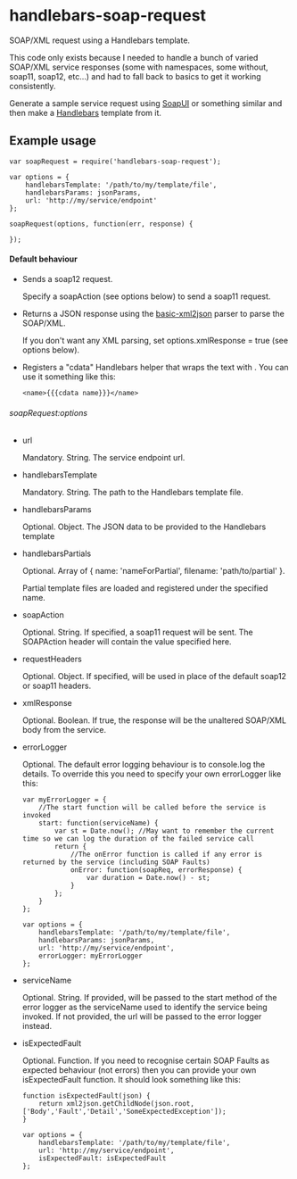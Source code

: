 # handlebars-soap-request
SOAP/XML request using a Handlebars template.

This code only exists because I needed to handle a bunch of varied SOAP/XML service responses (some with namespaces, some without, soap11, soap12, etc...) and had to fall back to basics to get it working consistently.

Generate a sample service request using [SoapUI](http://www.soapui.org/) or something similar and then make a [Handlebars](http://handlebarsjs.com/) template from it.

## Example usage

	var soapRequest = require('handlebars-soap-request'); 
	
	var options = {
		handlebarsTemplate: '/path/to/my/template/file',
		handlebarsParams: jsonParams,
		url: 'http://my/service/endpoint'
	};
	
	soapRequest(options, function(err, response) {
		
	});

#### Default behaviour
*	Sends a soap12 request. 

	Specify a soapAction (see options below) to send a soap11 request.

*	Returns a JSON response using the [basic-xml2json](https://www.npmjs.com/package/basic-xml2json) parser to parse the SOAP/XML.

	If you don't want any XML parsing, set options.xmlResponse = true (see options below).
	
*	Registers a "cdata"	Handlebars helper that wraps the text with <![CDATA[ ... ]]>. You can use it something like this:

		<name>{{{cdata name}}}</name>

###### soapRequest:options
*	url

	Mandatory. String. The service endpoint url.
	
*	handlebarsTemplate

	Mandatory. String. The path to the Handlebars template file.
	
*	handlebarsParams

	Optional. Object. The JSON data to be provided to the Handlebars template
	
*	handlebarsPartials

	Optional. Array of { name: 'nameForPartial', filename: 'path/to/partial' }.
	
	Partial template files are loaded and registered under the specified name.
	
*	soapAction

	Optional. String. If specified, a soap11 request will be sent. The SOAPAction header will contain the value specified here.
	
*	requestHeaders

	Optional. Object. If specified, will be used in place of the default soap12 or soap11 headers.
	
*	xmlResponse

	Optional. Boolean. If true, the response will be the unaltered SOAP/XML body from the service.
	
*	errorLogger

	Optional. The default error logging behaviour is to console.log the details. To override this you need to specify your own errorLogger like this:
	
		var myErrorLogger = {
			//The start function will be called before the service is invoked
			start: function(serviceName) {
				var st = Date.now(); //May want to remember the current time so we can log the duration of the failed service call
				return {
					//The onError function is called if any error is returned by the service (including SOAP Faults)
					onError: function(soapReq, errorResponse) {
						var duration = Date.now() - st;
					}
				};
			}
		};
	
		var options = {
			handlebarsTemplate: '/path/to/my/template/file',
			handlebarsParams: jsonParams,
			url: 'http://my/service/endpoint',
			errorLogger: myErrorLogger
		};
	
*	serviceName

	Optional. String. If provided, will be passed to the start method of the error logger as the serviceName used to identify the service being invoked. If not provided, the url will be passed to the error logger instead.
	
*	isExpectedFault

	Optional. Function. If you need to recognise certain SOAP Faults as expected behaviour (not errors) then you can provide your own isExpectedFault function. It should look something like this:
	
		function isExpectedFault(json) {
			return xml2json.getChildNode(json.root, ['Body','Fault','Detail','SomeExpectedException']);
		}
	
		var options = {
			handlebarsTemplate: '/path/to/my/template/file',
			url: 'http://my/service/endpoint',
			isExpectedFault: isExpectedFault
		};
	